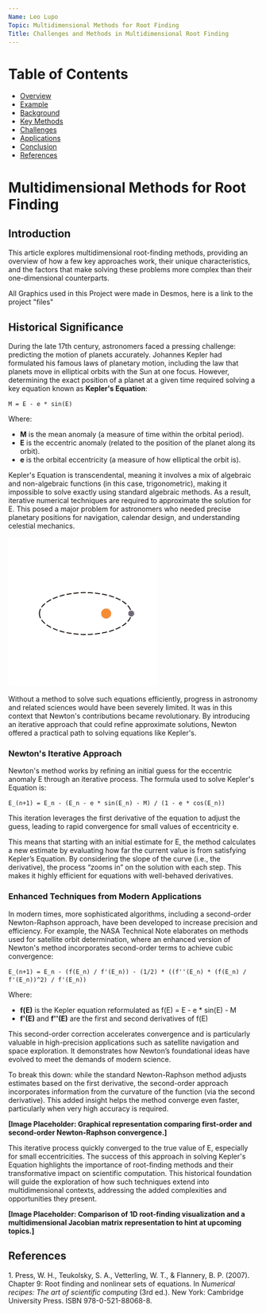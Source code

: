 ```yaml
---
Name: Leo Lupo
Topic: Multidimensional Methods for Root Finding
Title: Challenges and Methods in Multidimensional Root Finding
---
```


# Table of Contents
- [Overview](#overview)
- [Example](#Example)
- [Background](#background)
- [Key Methods](#key-methods)
- [Challenges](#challenges)
- [Applications](#applications)
- [Conclusion](#conclusion)
- [References](#references)


# Multidimensional Methods for Root Finding

## Introduction

This article explores multidimensional root-finding methods, providing an overview of how a few key approaches work, their unique characteristics, and the factors that make solving these problems more complex than their one-dimensional counterparts.

All Graphics used in this Project were made in Desmos, here is a link to the project "files"

## Historical Significance

During the late 17th century, astronomers faced a pressing challenge: predicting the motion of planets accurately. Johannes Kepler had formulated his famous laws of planetary motion, including the law that planets move in elliptical orbits with the Sun at one focus. However, determining the exact position of a planet at a given time required solving a key equation known as **Kepler's Equation**:

```
M = E - e * sin(E)
```

Where:

- **M** is the mean anomaly (a measure of time within the orbital period).
- **E** is the eccentric anomaly (related to the position of the planet along its orbit).
- **e** is the orbital eccentricity (a measure of how elliptical the orbit is).

Kepler's Equation is transcendental, meaning it involves a mix of algebraic and non-algebraic functions (in this case, trigonometric), making it impossible to solve exactly using standard algebraic methods. As a result, iterative numerical techniques are required to approximate the solution for E. This posed a major problem for astronomers who needed precise planetary positions for navigation, calendar design, and understanding celestial mechanics.

![Visualization of Kepler's laws showing an elliptical orbit with the Sun at one focus, along with the geometric relationships for M, E, and e. The Sun is represented as a stationary dot at one focus of the ellipse. The moving planet represents the relationship between its mean anomaly (M), eccentric anomaly (E), and the orbital eccentricity (e).](images/kepler.gif)

Without a method to solve such equations efficiently, progress in astronomy and related sciences would have been severely limited. It was in this context that Newton's contributions became revolutionary. By introducing an iterative approach that could refine approximate solutions, Newton offered a practical path to solving equations like Kepler's.

### Newton's Iterative Approach

Newton's method works by refining an initial guess for the eccentric anomaly E through an iterative process. The formula used to solve Kepler's Equation is:

```
E_(n+1) = E_n - (E_n - e * sin(E_n) - M) / (1 - e * cos(E_n))
```

This iteration leverages the first derivative of the equation to adjust the guess, leading to rapid convergence for small values of eccentricity e.

This means that starting with an initial estimate for E, the method calculates a new estimate by evaluating how far the current value is from satisfying Kepler’s Equation. By considering the slope of the curve (i.e., the derivative), the process “zooms in” on the solution with each step. This makes it highly efficient for equations with well-behaved derivatives.

### Enhanced Techniques from Modern Applications

In modern times, more sophisticated algorithms, including a second-order Newton-Raphson approach, have been developed to increase precision and efficiency. For example, the NASA Technical Note elaborates on methods used for satellite orbit determination, where an enhanced version of Newton's method incorporates second-order terms to achieve cubic convergence:

```
E_(n+1) = E_n - (f(E_n) / f'(E_n)) - (1/2) * ((f''(E_n) * (f(E_n) / f'(E_n))^2) / f'(E_n))
```

Where:

- **f(E)** is the Kepler equation reformulated as f(E) = E - e \* sin(E) - M
- **f'(E)** and **f''(E)** are the first and second derivatives of f(E)

This second-order correction accelerates convergence and is particularly valuable in high-precision applications such as satellite navigation and space exploration. It demonstrates how Newton’s foundational ideas have evolved to meet the demands of modern science.

To break this down: while the standard Newton-Raphson method adjusts estimates based on the first derivative, the second-order approach incorporates information from the curvature of the function (via the second derivative). This added insight helps the method converge even faster, particularly when very high accuracy is required.

**[Image Placeholder: Graphical representation comparing first-order and second-order Newton-Raphson convergence.]**

This iterative process quickly converged to the true value of E, especially for small eccentricities. The success of this approach in solving Kepler's Equation highlights the importance of root-finding methods and their transformative impact on scientific computation. This historical foundation will guide the exploration of how such techniques extend into multidimensional contexts, addressing the added complexities and opportunities they present.

**[Image Placeholder: Comparison of 1D root-finding visualization and a multidimensional Jacobian matrix representation to hint at upcoming topics.]**




## References

1.<a id="ref1"></a> Press, W. H., Teukolsky, S. A., Vetterling, W. T., & Flannery, B. P. (2007). Chapter 9: Root finding and nonlinear sets of equations. In *Numerical recipes: The art of scientific computing* (3rd ed.). New York: Cambridge University Press. ISBN 978-0-521-88068-8.
